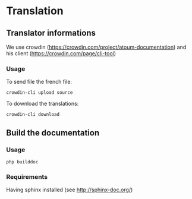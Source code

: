 # Translation

## Translator informations

We use crowdin (https://crowdin.com/project/atoum-documentation) and his client (https://crowdin.com/page/cli-tool)

### Usage
To send file the french file:

	crowdin-cli upload source

To download the translations:

	crowdin-cli download

## Build the documentation

### Usage

	php builddoc

### Requirements

Having sphinx installed (see http://sphinx-doc.org/)
